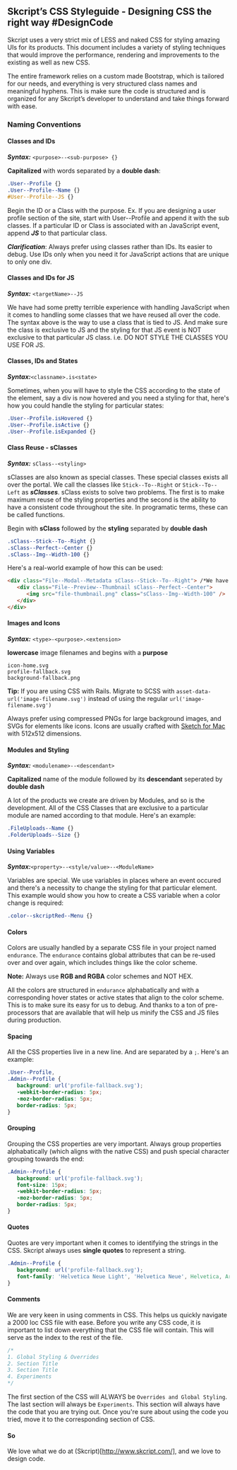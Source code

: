 ## Skcript’s CSS Styleguide - Designing CSS the right way #DesignCode

Skcript uses a very strict mix of LESS and naked CSS for styling amazing UIs for its products. This document includes a variety of styling techniques that would improve the performance, rendering and improvements to the existing as well as new CSS.

The entire framework relies on a custom made Bootstrap, which is tailored for our needs, and everything is very structured class names and meaningful hyphens. This is make sure the code is structured and is organized for any Skcript’s developer to understand and take things forward with ease.

### Naming Conventions

#### Classes and IDs
***Syntax:*** `<purpose>--<sub-purpose> {}`

**Capitalized** with words separated by a **double dash**:

```css
.User--Profile {}
.User--Profile--Name {}
#User--Profile--JS {}
```
Begin the ID or a Class with the purpose. Ex. If you are designing a user profile section of the site, start with User--Profile and append it with the sub classes. If a particular ID or Class is associated with an JavaScript event, append ***JS*** to that particular class.

***Clarification***: Always prefer using classes rather than IDs. Its easier to debug. Use IDs only when you need it for JavaScript actions that are unique to only one div.

#### Classes and IDs for JS
***Syntax:*** `<targetName>--JS`

We have had some pretty terrible experience with handling JavaScript when it comes to handling some classes that we have reused all over the code. The syntax above is the way to use a class that is tied to JS. And make sure the class is exclusive to JS and the styling for that JS event is NOT exclusive to that particular JS class. i.e. DO NOT STYLE THE CLASSES YOU USE FOR JS.

#### Classes, IDs and States
***Syntax:***`<classname>.is<state>`

Sometimes, when you will have to style the CSS according to the state of the element, say a div is now hovered and you need a styling for that, here's how you could handle the styling for particular states:
```css
.User--Profile.isHovered {}
.User--Profile.isActive {}
.User--Profile.isExpanded {}
```

#### Class Reuse - sClasses
***Syntax:*** `sClass--<styling>`

sClasses are also known as special classes. These special classes exists all over the portal. We call the classes like `Stick--To--Right` or `Stick--To--Left` as ***sClasses***. sClass exists to solve two problems. The first is to make maximum reuse of the styling properties and the second is the ability to have a consistent code throughout the site. In programatic terms, these can be called functions.

Begin with **sClass** followed by the **styling** separated by **double dash**
```css
.sClass--Stick--To--Right {}
.sClass--Perfect--Center {}
.sClass--Img--Width-100 {}
```

Here's a real-world example of how this can be used:
```html
<div class="File--Modal--Metadata sClass--Stick--To--Right"> /*We have a File Modal Dialog that is usually center aligned to the screen. And sClass--Stick--To--Right will make it stick to right which has right: 0;*/
   <div class="File--Preview--Thumbnail sClass--Perfect--Center">
      <img src="file-thumbnail.png" class="sClass--Img--Width-100" />
   </div>
</div>
```
#### Images and Icons
***Syntax:*** `<type>-<purpose>.<extension>`

**lowercase** image filenames and begins with a **purpose**
```shell
icon-home.svg
profile-fallback.svg
background-fallback.png
```
**Tip:** If you are using CSS with Rails. Migrate to SCSS with `asset-data-url('image-filename.svg')` instead of using the regular `url('image-filename.svg')`

Always prefer using compressed PNGs for large background images, and SVGs for elements like icons. Icons are usually crafted with [Sketch for Mac](http://bohemiancoding.com/sketch/) with 512x512 dimensions.

#### Modules and Styling
***Syntax:*** `<modulename>--<descendant>`

**Capitalized** name of the module followed by its **descendant** seperated by **double dash**

A lot of the products we create are driven by Modules, and so is the development. All of the CSS Classes that are exclusive to a particular module are named according to that module. Here's an example:

```css
.FileUploads--Name {}
.FolderUploads--Size {}
```

#### Using Variables
***Syntax:***`<property>--<style/value>--<ModuleName>`

Variables are special. We use variables in places where an event occured and there's a necessity to change the styling for that particular element. This example would show you how to create a CSS variable when a color change is required:

```css
.color--skcriptRed--Menu {}
```

#### Colors

Colors are usually handled by a separate CSS file in your project named `endurance`. The `endurance` contains global attributes that can be re-used over and over again, which includes things like the color scheme.

**Note:** Always use **RGB and RGBA** color schemes and NOT HEX.

All the colors are structured in `endurance` alphabatically and with a corresponding hover states or active states that align to the color scheme. This is to make sure its easy for us to debug. And thanks to a ton of pre-processors that are available that will help us minify the CSS and JS files during production.


#### Spacing

All the CSS properties live in a new line. And are separated by a `;`. Here's an example:
```css
.User--Profile,
.Admin--Profile {
   background: url('profile-fallback.svg');
   -webkit-border-radius: 5px;
   -moz-border-radius: 5px;
   border-radius: 5px;
}
```

#### Grouping

Grouping the CSS properties are very important. Always group properties alphabatically (which aligns with the native CSS) and push special character grouping towards the end:

```css
.Admin--Profile {
   background: url('profile-fallback.svg');
   font-size: 15px;
   -webkit-border-radius: 5px;
   -moz-border-radius: 5px;
   border-radius: 5px;
}
```

#### Quotes

Quotes are very important when it comes to identifying the strings in the CSS. Skcript always uses **single quotes** to represent a string.

```css
.Admin--Profile {
   background: url('profile-fallback.svg');
   font-family: 'Helvetica Neue Light', 'Helvetica Neue', Helvetica, Arial;
}
```

#### Comments

We are very keen in using comments in CSS. This helps us quickly navigate a 2000 loc CSS file with ease. Before you write any CSS code, it is important to list down everything that the CSS file will contain. This will serve as the index to the rest of the file.

```css
/*
1. Global Styling & Overrides
2. Section Title
3. Section Title
4. Experiments
*/
```

The first section of the CSS will ALWAYS be `Overrides and Global Styling`. The last section will always be `Experiments`. This section will always have the code that you are trying out. Once you're sure about using the code you tried, move it to the corresponding section of CSS.

#### So

We love what we do at (Skcript)[http://www.skcript.com/], and we love to design code. 
